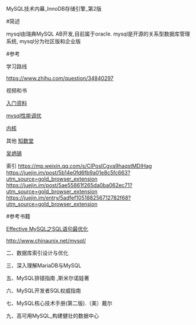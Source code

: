 



MySQL技术内幕_InnoDB存储引擎_第2版



#简述

mysql由瑞典MySQL AB开发,目前属于oracle.
mysql是开源的关系型数据库管理系统,
mysql分为社区版和企业版




#参考

学习路线

https://www.zhihu.com/question/34840297


视频和书

[入门资料](http://www.yiibai.com/mysql/)


[mysql性能调优](http://www.cnblogs.com/jesselzj/category/719284.html)

[内核](http://blog.csdn.net/whyangwanfu)

其他
[知数堂](http://imysql.com/)

[吴炳锡](http://wubx.net/)

索引
https://mp.weixin.qq.com/s/CIPosICgva9haqstMDIHag
https://juejin.im/post/5b14e0fd6fb9a01e8c5fc663?utm_source=gold_browser_extension
https://juejin.im/post/5ae55861f265da0ba062ec71?utm_source=gold_browser_extension
https://juejin.im/entry/5adfef105188256712782f68?utm_source=gold_browser_extension
   


#参考书籍

[Effective MySQL之SQL语句最优化](http://download.csdn.net/download/rod_john/10145942)



http://www.chinaunix.net/mysql/


二、数据库索引设计与优化

三、深入理解MariaDB与MySQL


五、MySQL排错指南 ,斯米尔诺娃著


六、MySQL开发者SQL权威指南

七、MySQL核心技术手册(第二版).（美）戴尔


九、高可用MySQL_构建健壮的数据中心